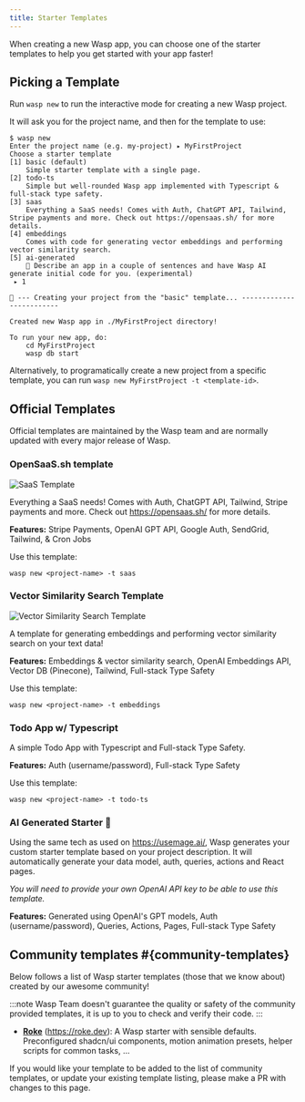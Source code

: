 ```yaml
---
title: Starter Templates
---
```


When creating a new Wasp app, you can choose one of the starter templates to help you get started with your app faster!

## Picking a Template

Run `wasp new` to run the interactive mode for creating a new Wasp project.

It will ask you for the project name, and then for the template to use:

```
$ wasp new
Enter the project name (e.g. my-project) ▸ MyFirstProject
Choose a starter template
[1] basic (default)
    Simple starter template with a single page.
[2] todo-ts
    Simple but well-rounded Wasp app implemented with Typescript & full-stack type safety.
[3] saas
    Everything a SaaS needs! Comes with Auth, ChatGPT API, Tailwind, Stripe payments and more. Check out https://opensaas.sh/ for more details.
[4] embeddings
    Comes with code for generating vector embeddings and performing vector similarity search.
[5] ai-generated
    🤖 Describe an app in a couple of sentences and have Wasp AI generate initial code for you. (experimental)
 ▸ 1

🐝 --- Creating your project from the "basic" template... -------------------------

Created new Wasp app in ./MyFirstProject directory!

To run your new app, do:
    cd MyFirstProject
    wasp db start
```

Alternatively, to programatically create a new project from a specific template, you can run `wasp new MyFirstProject -t <template-id>`.

## Official Templates

Official templates are maintained by the Wasp team and are normally updated with every major release of Wasp.

### OpenSaaS.sh template

![SaaS Template](/img/starter-templates/open-saas-banner.png)

Everything a SaaS needs! Comes with Auth, ChatGPT API, Tailwind, Stripe payments and more. Check out https://opensaas.sh/ for more details.

**Features:** Stripe Payments, OpenAI GPT API, Google Auth, SendGrid, Tailwind, & Cron Jobs

Use this template:

```
wasp new <project-name> -t saas
```

### Vector Similarity Search Template

![Vector Similarity Search Template](/img/starter-templates/embeddings-client.png)

A template for generating embeddings and performing vector similarity search on your text data!

**Features:** Embeddings & vector similarity search, OpenAI Embeddings API, Vector DB (Pinecone), Tailwind, Full-stack Type Safety

Use this template:

```
wasp new <project-name> -t embeddings
```

### Todo App w/ Typescript

A simple Todo App with Typescript and Full-stack Type Safety.

**Features:** Auth (username/password), Full-stack Type Safety

Use this template:

```
wasp new <project-name> -t todo-ts
```

### AI Generated Starter 🤖

Using the same tech as used on https://usemage.ai/, Wasp generates your custom starter template based on your
project description. It will automatically generate your data model, auth, queries, actions and React pages.

_You will need to provide your own OpenAI API key to be able to use this template._

**Features:** Generated using OpenAI's GPT models, Auth (username/password), Queries, Actions, Pages, Full-stack Type Safety


## Community templates #{community-templates}

Below follows a list of Wasp starter templates (those that we know about) created by our awesome community!

:::note
Wasp Team doesn't guarantee the quality or safety of the community provided templates, it is up to you to check and verify their code.
:::

- [**Roke**](https://github.com/wardbox/roke) (https://roke.dev): A Wasp starter with sensible defaults.  
  Preconfigured shadcn/ui components, motion animation presets, helper scripts for common tasks, ...

If you would like your template to be added to the list of community templates, or update your existing template listing, please make a PR with changes to this page.

